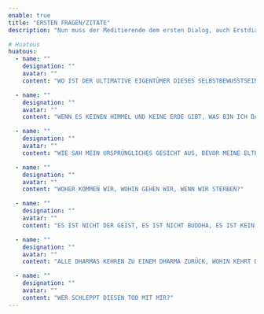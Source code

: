 ```yaml
---
enable: true
title: "ERSTEN FRAGEN/ZITATE"
description: "Nun muss der Meditierende dem ersten Dialog, auch Erstdialog genannt, beiwohnen. Schauen bedeutet, zu schauen, auf den Ort der anfangslosen Unwissenheit zu blicken. Unwissenheit bedeutet, dunkel und blind zu sein und nicht zu wissen, was es ist. Je mehr man beim Schauen und Fragen fragt, desto mehr hat man das Gefühl, dass man es nicht weiß. Das nennt man Entwicklung von Zweifeln. Von nun an müssen Sie nur noch schlafen und aufwachen, um Ihren Geist zu erfrischen, und fragen sich: Wo ist der eigentliche Besitzer dieses Selbstbewusstseins? Sie sollten auch nicht aufhören zu denken, Sie sollten Ihr Sehvermögen nutzen, um direkt in diese tiefe, dunkle Grube zu blicken, in der es keine Existenz oder Nichtexistenz gibt, und zwar beim Gehen, Stehen, Liegen, Sitzen ohne Unterbrechung. Sichern Sie Ihr Leben, geloben Sie, sich von einem Leben in Unwissenheit abzuwenden, und entscheiden Sie sich, dies klar zu erkennen."

# Huatous
huatous: 
  - name: ""
    designation: ""
    avatar: ""
    content: "WO IST DER ULTIMATIVE EIGENTÜMER DIESES SELBSTBEWUSSTSEINS?"

  - name: ""
    designation: ""
    avatar: ""
    content: "WENN ES KEINEN HIMMEL UND KEINE ERDE GIBT, WAS BIN ICH DANN?"

  - name: ""
    designation: ""
    avatar: ""
    content: "WIE SAH MEIN URSPRÜNGLICHES GESICHT AUS, BEVOR MEINE ELTERN MICH GEBURT HABEN?"

  - name: ""
    designation: ""
    avatar: ""
    content: "WOHER KOMMEN WIR, WOHIN GEHEN WIR, WENN WIR STERBEN?"

  - name: ""
    designation: ""
    avatar: ""
    content: "ES IST NICHT DER GEIST, ES IST NICHT BUDDHA, ES IST KEIN OBJEKT, WAS IST ES?"

  - name: ""
    designation: ""
    avatar: ""
    content: "ALLE DHARMAS KEHREN ZU EINEM DHARMA ZURÜCK, WOHIN KEHRT DIESES DHARMA ZURÜCK?"

  - name: ""
    designation: ""
    avatar: ""
    content: "WER SCHLEPPT DIESEN TOD MIT MIR?"
---
```

